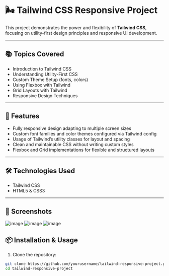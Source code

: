 # 🌬️ Tailwind CSS Responsive Project

This project demonstrates the power and flexibility of **Tailwind CSS**, focusing on utility-first design principles and responsive UI development.

---

## 📚 Topics Covered

- Introduction to Tailwind CSS  
- Understanding Utility-First CSS  
- Custom Theme Setup (fonts, colors)  
- Using Flexbox with Tailwind  
- Grid Layouts with Tailwind  
- Responsive Design Techniques

---

## 🚀 Features

- Fully responsive design adapting to multiple screen sizes  
- Custom font families and color themes configured via Tailwind config  
- Usage of Tailwind’s utility classes for layout and spacing  
- Clean and maintainable CSS without writing custom styles  
- Flexbox and Grid implementations for flexible and structured layouts

---

## 🛠️ Technologies Used

- Tailwind CSS  
- HTML5 & CSS3  

---
## 📸 Screenshots
![image](https://github.com/user-attachments/assets/82969aca-e726-4154-8f6a-adb26d5ea839)
![image](https://github.com/user-attachments/assets/e8626883-d4c6-4d21-8164-16c94af2186b)
![image](https://github.com/user-attachments/assets/eec20f4e-bdf4-433e-8fe0-26a4ece2e133)




## 📦 Installation & Usage

1. Clone the repository:

```bash
git clone https://github.com/yourusername/tailwind-responsive-project.git
cd tailwind-responsive-project
